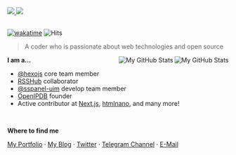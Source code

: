 <a href="https://skk.moe#gh-light-mode-only">
  <img src="https://cdn.skk.moe/img/profile-info/light.png#gh-light-mode-only">
</a>
<a href="https://skk.moe#gh-dark-mode-only">
  <img src="https://cdn.skk.moe/img/profile-info/dark.png#gh-dark-mode-only">
</a>

<br>
<br>

[![wakatime](https://wakatime.com/badge/user/5d907773-4bad-4681-802b-c2bec4583297.svg?style=flat-square)](https://wakatime.com/@5d907773-4bad-4681-802b-c2bec4583297) ![Hits](https://hits.link/hits?url=https%3A%2F%2Fgithub.com%2Fsukkaw&bgRight=000&bgLeft=000&border=square)

> A coder who is passionate about web technologies and open source

<a href="https://github.com/sukkaw#gh-light-mode-only">
  <img src="https://l.skk.moe/gh-stats-card-light-mode#gh-light-mode-only" align="right" alt="My GitHub Stats" />
</a>

<a href="https://github.com/sukkaw#gh-dark-mode-only">
  <img src="https://l.skk.moe/gh-stats-card-dark-mode#gh-dark-mode-only" align="right" alt="My GitHub Stats" />
</a>

**I am a...**

- [@hexojs](https://github.com/hexojs) core team member
- [RSSHub](https://github.com/DIYgod/RSSHub) collaborator
- [@sspanel-uim](https://github.com/sspanel-uim) develop team member
- [OpenIPDB](https://github.com/OpenIPDB) founder
- Active contributor at [Next.js](https://github.com/vercel/next.js), [htmlnano](https://github.com/posthtml/htmlnano), and many more!

<br>

**Where to find me**

[My Portfolio](https://skk.moe) ·
[My Blog](https://blog.skk.moe) ·
[Twitter](https://twitter.com/isukkaw) ·
[Telegram Channel](https://t.me/s/sukkachannel) ·
[E-Mail](mailto:github_at_skk_dot_moe)
